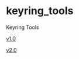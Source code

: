 # keyring_tools

Keyring Tools

[v1.0](https://github.com/RacerJay/keyring_tools/tree/main/v1.0)

[v2.0](https://github.com/RacerJay/keyring_tools/tree/main/v2.0)
